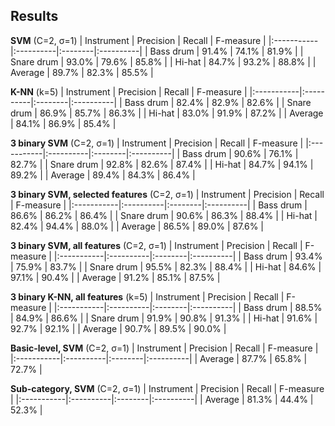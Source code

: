 ## Results ##

**SVM** (C=2, σ=1)
| Instrument | Precision | Recall | F-measure |
|:-----------|:----------|:--------|:----------|
| Bass drum | 91.4% | 74.1% | 81.9% |
| Snare drum | 93.0% | 79.6% | 85.8% |
| Hi-hat | 84.7% | 93.2% | 88.8% |
| Average | 89.7% | 82.3% | 85.5% |

**K-NN** (k=5)
| Instrument | Precision | Recall | F-measure |
|:-----------|:----------|:--------|:----------|
| Bass drum | 82.4% | 82.9% | 82.6% |
| Snare drum | 86.9% | 85.7% | 86.3% |
| Hi-hat | 83.0% | 91.9% | 87.2% |
| Average | 84.1% | 86.9% | 85.4% |

**3 binary SVM** (C=2, σ=1)
| Instrument | Precision | Recall | F-measure |
|:-----------|:----------|:--------|:----------|
| Bass drum | 90.6% | 76.1% | 82.7% |
| Snare drum | 92.8% | 82.6% | 87.4% |
| Hi-hat | 84.7% | 94.1% | 89.2% |
| Average | 89.4% | 84.3% | 86.4% |

**3 binary SVM, selected features** (C=2, σ=1)
| Instrument | Precision | Recall | F-measure |
|:-----------|:----------|:--------|:----------|
| Bass drum | 86.6% | 86.2% | 86.4% |
| Snare drum | 90.6% | 86.3% | 88.4% |
| Hi-hat | 82.4% | 94.4% | 88.0% |
| Average | 86.5% | 89.0% | 87.6% |

**3 binary SVM, all features** (C=2, σ=1)
| Instrument | Precision | Recall | F-measure |
|:-----------|:----------|:--------|:----------|
| Bass drum | 93.4% | 75.9% | 83.7% |
| Snare drum | 95.5% | 82.3% | 88.4% |
| Hi-hat | 84.6% | 97.1% | 90.4% |
| Average | 91.2% | 85.1% | 87.5% |

**3 binary K-NN, all features** (k=5)
| Instrument | Precision | Recall | F-measure |
|:-----------|:----------|:--------|:----------|
| Bass drum | 88.5% | 84.9% | 86.6% |
| Snare drum | 91.9% | 90.8% | 91.3% |
| Hi-hat | 91.6% | 92.7% | 92.1% |
| Average | 90.7% | 89.5% | 90.0% |

**Basic-level, SVM** (C=2, σ=1)
| Instrument | Precision | Recall | F-measure |
|:-----------|:----------|:--------|:----------|
| Average | 87.7% | 65.8% | 72.7% |

**Sub-category, SVM** (C=2, σ=1)
| Instrument | Precision | Recall | F-measure |
|:-----------|:----------|:--------|:----------|
| Average | 81.3% | 44.4% | 52.3% |